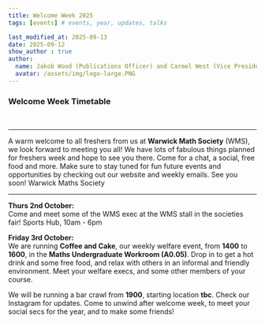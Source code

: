 ```yaml
---
title: Welcome Week 2025
tags: [events] # events, year, updates, talks

last_modified_at: 2025-09-13
date: 2025-09-12
show_author : true
author:
  name: Jakob Wood (Publications Officer) and Carmel West (Vice President and Marketing Officer)
  avatar: /assets/img/logo-large.PNG
---
```

### Welcome Week Timetable

<br/>

---

A warm welcome to all freshers from us at **Warwick Math Society** (WMS), we look forward to meeting you all! We have lots of fabulous things planned for freshers week and hope to see you there. Come for a chat, a social, free food and more. Make sure to stay tuned for fun future events and opportunities by checking out our website and weekly emails. See you soon!
Warwick Maths Society

---

**Thurs 2nd October:** 
<br/>
Come and meet some of the WMS exec at the WMS stall in the societies fair! Sports Hub, 10am - 6pm

**⁠Friday 3rd October:**
<br/>
We are running **Coffee and Cake**, our weekly welfare event, from **1400** to **1600**, in the **Maths Undergraduate Workroom (A0.05)**. Drop in to get a hot drink and some free food, and relax with others in an informal and friendly environment. Meet your welfare execs, and some other members of your course.

We will be running a bar crawl from **1900**, starting location **tbc**. Check our Instagram for updates. Come to unwind after welcome week, to meet your social secs for the year, and to make some friends!
